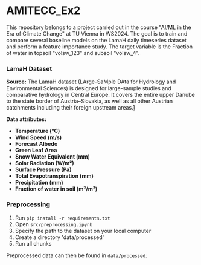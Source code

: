 # AMITECC_Ex2

This repository belongs to a project carried out in the course "AI/ML in the Era of Climate Change" at TU Vienna in WS2024. The goal is to train and compare several baseline models on the LamaH daily timeseries dataset and perform a feature importance study. The target variable is the Fraction of water in topsoil "volsw_123" and subsoil "volsw_4".

### LamaH Dataset

**Source:**
The LamaH dataset (LArge-SaMple DAta for Hydrology and Environmental Sciences) is designed for large-sample studies and comparative hydrology in Central Europe. It covers the entire upper Danube to the state border of Austria–Slovakia, as well as all other Austrian catchments including their foreign upstream areas.[1](https://essd.copernicus.org/articles/13/4529/2021/)

**Data attributes:**
- **Temperature (°C)**
- **Wind Speed (m/s)**
- **Forecast Albedo**
- **Green Leaf Area**
- **Snow Water Equivalent (mm)**
- **Solar Radiation (W/m²)**
- **Surface Pressure (Pa)**
- **Total Evapotranspiration (mm)**
- **Precipitation (mm)**
- **Fraction of water in soil (m³/m³)**

### Preprocessing

1. Run `pip install -r requirements.txt`
2. Open `src/preprocessing.ipynb`
3. Specify the path to the dataset on your local computer
4. Create a directory 'data/processed'
5. Run all chunks

Preprocessed data can then be found in `data/processed`.
